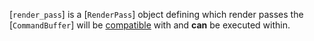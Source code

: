 [`render_pass`] is a [`RenderPass`] object defining which render
passes the [`CommandBuffer`] will be [compatible](https://www.khronos.org/registry/vulkan/specs/1.3-extensions/html/vkspec.html#renderpass-compatibility) with and  **can**  be executed within.